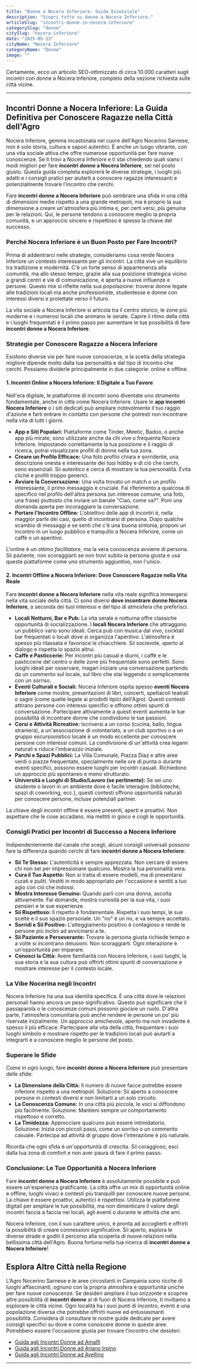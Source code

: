 ```yaml
---
title: "Donne a Nocera Inferiore: Guida Essenziale"
description: "Scopri tutto su donne a Nocera Inferiore."
articleSlug: "incontri-donne-in-nocera-inferiore" 
categorySlug: "donne"
citySlug: "nocera-inferiore"
date: "2025-05-13"
cityName: "Nocera Inferiore"
categoryName: "Donne"
image: ""
---
```


Certamente, ecco un articolo SEO-ottimizzato di circa 10.000 caratteri sugli incontri con donne a Nocera Inferiore, completo della sezione richiesta sulle città vicine.

---

## Incontri Donne a Nocera Inferiore: La Guida Definitiva per Conoscere Ragazze nella Città dell'Agro

Nocera Inferiore, gemma incastonata nel cuore dell'Agro Nocerino Sarnese, non è solo storia, cultura e sapori autentici. È anche un luogo vibrante, con una vita sociale attiva che offre numerose opportunità per fare nuove conoscenze. Se ti trovi a Nocera Inferiore e ti stai chiedendo quali siano i modi migliori per fare **incontri donne a Nocera Inferiore**, sei nel posto giusto. Questa guida completa esplorerà le diverse strategie, i luoghi più adatti e i consigli pratici per aiutarti a conoscere ragazze interessanti e potenzialmente trovare l'incontro che cerchi.

Fare **incontri donne a Nocera Inferiore** può sembrare una sfida in una città di dimensioni medie rispetto a una grande metropoli, ma è proprio la sua dimensione a creare un'atmosfera più intima e, per certi versi, più genuina per le relazioni. Qui, le persone tendono a conoscere meglio la propria comunità, e un approccio sincero e rispettoso è spesso la chiave del successo.

### Perché Nocera Inferiore è un Buon Posto per Fare Incontri?

Prima di addentrarci nelle strategie, consideriamo cosa rende Nocera Inferiore un contesto interessante per gli incontri. La città vive un equilibrio tra tradizione e modernità. C'è un forte senso di appartenenza alla comunità, ma allo stesso tempo, grazie alla sua posizione strategica vicino a grandi centri e vie di comunicazione, è aperta a nuove influenze e persone. Questo mix si riflette nella sua popolazione: troverai donne legate alle tradizioni locali ma anche professioniste, studentesse e donne con interessi diversi e proiettate verso il futuro.

La vita sociale a Nocera Inferiore si articola tra il centro storico, le zone più moderne e i numerosi locali che animano le serate. Capire il ritmo della città e i luoghi frequentati è il primo passo per aumentare le tue possibilità di fare **incontri donne a Nocera Inferiore**.

### Strategie per Conoscere Ragazze a Nocera Inferiore

Esistono diverse vie per fare nuove conoscenze, e la scelta della strategia migliore dipende molto dalla tua personalità e dal tipo di incontro che cerchi. Possiamo dividerle principalmente in due categorie: online e offline.

#### 1. Incontri Online a Nocera Inferiore: Il Digitale a Tuo Favore

Nell'era digitale, le piattaforme di incontri sono diventate uno strumento fondamentale, anche in città come Nocera Inferiore. Usare le **app incontri Nocera Inferiore** o i siti dedicati può ampliare notevolmente il tuo raggio d'azione e farti entrare in contatto con persone che potresti non incontrare nella vita di tutti i giorni.

*   **App e Siti Popolari:** Piattaforme come Tinder, Meetic, Badoo, o anche app più mirate, sono utilizzate anche da chi vive o frequenta Nocera Inferiore. Impostando correttamente la tua posizione e il raggio di ricerca, potrai visualizzare profili di donne nella tua zona.
*   **Creare un Profilo Efficace:** Una foto profilo chiara e sorridente, una descrizione onesta e interessante dei tuoi hobby e di ciò che cerchi, sono essenziali. Sii autentico e cerca di mostrare la tua personalità. Evita cliché e profili troppo generici.
*   **Avviare la Conversazione:** Una volta trovato un match o un profilo interessante, il primo messaggio è cruciale. Fai riferimento a qualcosa di specifico nel profilo dell'altra persona (un interesse comune, una foto, una frase) piuttosto che inviare un banale "Ciao, come va?". Poni una domanda aperta per incoraggiare la conversazione.
*   **Portare l'Incontro Offline:** L'obiettivo delle app di incontri è, nella maggior parte dei casi, quello di incontrarsi di persona. Dopo qualche scambio di messaggi e se senti che c'è una buona sintonia, proponi un incontro in un luogo pubblico e tranquillo a Nocera Inferiore, come un caffè o un aperitivo.

L'online è un ottimo *facilitatore*, ma la vera conoscenza avviene di persona. Sii paziente, non scoraggiarti se non trovi subito la persona giusta e usa queste piattaforme come uno strumento aggiuntivo, non l'unico.

#### 2. Incontri Offline a Nocera Inferiore: Dove Conoscere Ragazze nella Vita Reale

Fare **incontri donne a Nocera Inferiore** nella vita reale significa immergersi nella vita sociale della città. Ci sono diversi **dove incontrare donne Nocera Inferiore**, a seconda dei tuoi interessi e del tipo di atmosfera che preferisci.

*   **Locali Notturni, Bar e Pub:** La vita serale e notturna offre classiche opportunità di socializzazione. I **locali Nocera Inferiore** che attraggono un pubblico vario sono ideali. Cerca pub con musica dal vivo, cocktail bar frequentati o locali dove si organizza l'aperitivo. L'atmosfera è spesso più rilassata e favorisce le chiacchiere. Sii socievole, aperto al dialogo e rispetta lo spazio altrui.
*   **Caffè e Pasticcerie:** Per incontri più casual e diurni, i caffè e le pasticcerie del centro o delle zone più frequentate sono perfetti. Sono luoghi ideali per osservare, magari iniziare una conversazione partendo da un commento sul locale, sul libro che stai leggendo o semplicemente con un sorriso.
*   **Eventi Culturali e Sociali:** Nocera Inferiore ospita spesso **eventi Nocera Inferiore** come mostre, presentazioni di libri, concerti, spettacoli teatrali o sagre (come quelle legate ai prodotti tipici dell'Agro). Questi contesti attirano persone con interessi specifici e offrono ottimi spunti di conversazione. Partecipare attivamente a questi eventi aumenta le tue possibilità di incontrare donne che condividono le tue passioni.
*   **Corsi e Attività Ricreative:** Iscriversi a un corso (cucina, ballo, lingua straniera), a un'associazione di volontariato, a un club sportivo o a un gruppo escursionistico locale è un modo eccellente per conoscere persone con interessi comuni. La condivisione di un'attività crea legami naturali e riduce l'imbarazzo iniziale.
*   **Parchi e Spazi Pubblici:** La Villa Comunale, Piazza Diaz e altre aree verdi o piazze frequentate, specialmente nelle ore di punta o durante eventi specifici, possono essere luoghi per incontri casuali. Richiedono un approccio più spontaneo e meno strutturato.
*   **Università e Luoghi di Studio/Lavoro (se pertinente):** Se sei uno studente o lavori in un ambiente dove è facile interagire (biblioteche, spazi di coworking, ecc.), questi contesti offrono opportunità naturali per conoscere persone, incluse potenziali partner.

La chiave degli incontri offline è essere presenti, aperti e proattivi. Non aspettare che le cose accadano, ma mettiti in gioco e cogli le opportunità.

### Consigli Pratici per Incontri di Successo a Nocera Inferiore

Indipendentemente dal canale che scegli, alcuni consigli universali possono fare la differenza quando cerchi di fare **incontri donne a Nocera Inferiore**:

*   **Sii Te Stesso:** L'autenticità è sempre apprezzata. Non cercare di essere chi non sei per impressionare qualcuno. Mostra la tua personalità vera.
*   **Cura il Tuo Aspetto:** Non si tratta di essere modelli, ma di presentarsi curati e puliti. Vestiti in modo appropriato per l'occasione e sentiti a tuo agio con ciò che indossi.
*   **Mostra Interesse Genuino:** Quando parli con una donna, ascolta attivamente. Fai domande, mostra curiosità per la sua vita, i suoi pensieri e le sue esperienze.
*   **Sii Rispettoso:** Il rispetto è fondamentale. Rispetta i suoi tempi, le sue scelte e il suo spazio personale. Un "no" è un no, e va sempre accettato.
*   **Sorridi e Sii Positivo:** L'atteggiamento positivo è contagioso e rende le persone più inclini ad avvicinarsi a te.
*   **Sii Paziente e Perseverante:** Trovare la persona giusta richiede tempo e a volte si incontrano delusioni. Non scoraggiarti. Ogni interazione è un'opportunità per imparare.
*   **Conosci la Città:** Avere familiarità con Nocera Inferiore, i suoi luoghi, la sua storia e la sua cultura può offrirti ottimi spunti di conversazione e mostrare interesse per il contesto locale.

### La Vibe Nocerina negli Incontri

Nocera Inferiore ha una sua identità specifica. È una città dove le relazioni personali hanno ancora un peso significativo. Questo può significare che il passaparola o le conoscenze comuni possono giocare un ruolo. D'altra parte, l'atmosfera comunitaria può anche rendere le persone un po' più riservate inizialmente. Un approccio amichevole, aperto ma non invadente è spesso il più efficace. Partecipare alla vita della città, frequentare i suoi luoghi simbolo e mostrare rispetto per le tradizioni locali può aiutarti a integrarti e a conoscere meglio le persone del posto.

### Superare le Sfide

Come in ogni luogo, fare **incontri donne a Nocera Inferiore** può presentare delle sfide:

*   **La Dimensione della Città:** Il numero di nuove facce potrebbe essere inferiore rispetto a una metropoli. Soluzione: Sii aperto a conoscere persone in contesti diversi e non limitarti a un solo circuito.
*   **La Conoscenza Comune:** In una città più piccola, le voci si diffondono più facilmente. Soluzione: Mantieni sempre un comportamento rispettoso e corretto.
*   **La Timidezza:** Approcciare qualcuno può essere intimidatorio. Soluzione: Inizia con piccoli passi, come un sorriso o un commento casuale. Partecipa ad attività di gruppo dove l'interazione è più naturale.

Ricorda che ogni sfida è un'opportunità di crescita. Sii coraggioso, esci dalla tua zona di comfort e non aver paura di fare il primo passo.

### Conclusione: Le Tue Opportunità a Nocera Inferiore

Fare **incontri donne a Nocera Inferiore** è assolutamente possibile e può essere un'esperienza gratificante. La città offre un mix di opportunità online e offline, luoghi vivaci e contesti più tranquilli per conoscere nuove persone. La chiave è essere proattivi, autentici e rispettosi. Utilizza le piattaforme digitali per ampliare le tue possibilità, ma non dimenticare il valore degli incontri faccia a faccia nei locali, agli eventi o durante le attività che ami.

Nocera Inferiore, con il suo carattere unico, è pronta ad accoglierti e offrirti la possibilità di creare connessioni significative. Sii aperto, esplora le diverse strade e goditi il percorso alla scoperta di nuove relazioni nella bellissima città dell'Agro. Buona fortuna nella tua ricerca di **incontri donne a Nocera Inferiore**!

## Esplora Altre Città nella Regione

L'Agro Nocerino Sarnese e le aree circostanti in Campania sono ricche di luoghi affascinanti, ognuno con la propria atmosfera e opportunità uniche per fare nuove conoscenze. Se desideri ampliare il tuo orizzonte e scoprire altre possibilità di **incontri donne** al di fuori di Nocera Inferiore, ti invitiamo a esplorare le città vicine. Ogni località ha i suoi punti di incontro, eventi e una popolazione diversa che potrebbe offrirti nuove ed entusiasmanti possibilità. Considera di consultare le nostre guide dedicate per avere consigli specifici su dove e come conoscere donne in queste aree. Potrebbero essere l'occasione giusta per trovare l'incontro che desideri.

*   [Guida agli Incontri Donne ad Amalfi](/amalfi/donne/incontri-donne-in-amalfi)
*   [Guida agli Incontri Donne ad Ariano Irpino](/ariano-irpino/donne/incontri-donne-in-ariano-irpino)
*   [Guida agli Incontri Donne ad Avellino](/avellino/donne/incontri-donne-in-avellino)

---
